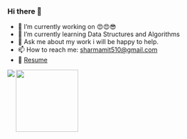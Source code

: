 ### Hi there 👋

- 🔭 I’m currently working on 😍😍😎
- 🌱 I’m currently learning Data Structures and Algorithms
- 💬 Ask me about my work i will be happy to help.
- 📫 How to reach me: [sharmamit510@gmail.com](sharmamit510@gmail.com)
- 📝 [Resume](https://drive.google.com/file/d/1tre3-JY4uhpJfuvBDS5lmZHiCUE1BBLE/view?usp=sharing)
<img align = "left" src="https://github-readme-stats.vercel.app/api/top-langs/?username=Rapido730&theme=<THEME_NAME>" />
<img height="140em" src="https://github-readme-stats.vercel.app/api?username=Rapido730&show_icons=true&hide_border=true&&count_private=true&include_all_commits=true" />

